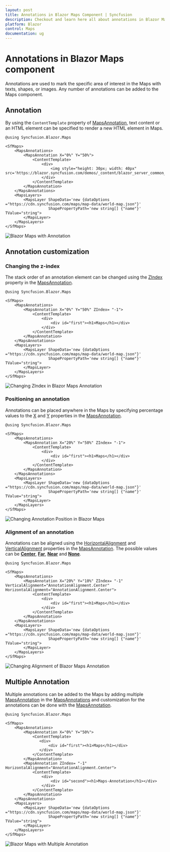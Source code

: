 ```yaml
---
layout: post
title: Annotations in Blazor Maps Component | Syncfusion 
description: Checkout and learn here all about annotations in Blazor Maps component of Syncfusion, and more details.
platform: Blazor
control: Maps
documentation: ug
---
```


# Annotations in Blazor Maps component

Annotations are used to mark the specific area of interest in the Maps with texts, shapes, or images. Any number of annotations can be added to the Maps component.

## Annotation

By using the `ContentTemplate` property of [MapsAnnotation](https://help.syncfusion.com/cr/blazor/Syncfusion.Blazor.Maps.MapsAnnotation.html), text content or an HTML element can be specified to render a new HTML element in Maps.

```cshtml
@using Syncfusion.Blazor.Maps

<SfMaps>
    <MapsAnnotations>
        <MapsAnnotation X="0%" Y="50%">
            <ContentTemplate>
                <div>
                    <img style="height: 30px; width: 40px" src='https://blazor.syncfusion.com/demos/_content/blazor_server_common_net8/images/maps/wheel.png'>
                </div>
            </ContentTemplate>
        </MapsAnnotation>
    </MapsAnnotations>
    <MapsLayers>
        <MapsLayer ShapeData='new {dataOptions ="https://cdn.syncfusion.com/maps/map-data/world-map.json"}'
                   ShapePropertyPath='new string[] {"name"}' TValue="string">
        </MapsLayer>
    </MapsLayers>
</SfMaps>
```

![Blazor Maps with Annotation](./images/Annotation/blazor-maps-annotation.PNG)

## Annotation customization

### Changing the z-index

The stack order of an annotation element can be changed using the [ZIndex](https://help.syncfusion.com/cr/blazor/Syncfusion.Blazor.Maps.MapsAnnotation.html#Syncfusion_Blazor_Maps_MapsAnnotation_ZIndex) property in the [MapsAnnotation](https://help.syncfusion.com/cr/blazor/Syncfusion.Blazor.Maps.MapsAnnotation.html).

```cshtml
@using Syncfusion.Blazor.Maps

<SfMaps>
    <MapsAnnotations>
        <MapsAnnotation X="0%" Y="50%" ZIndex= "-1">
            <ContentTemplate>
                <div>
                    <div id="first"><h1>Maps</h1></div>
                </div>
            </ContentTemplate>
        </MapsAnnotation>
    </MapsAnnotations>
    <MapsLayers>
        <MapsLayer ShapeData='new {dataOptions ="https://cdn.syncfusion.com/maps/map-data/world-map.json"}'
                   ShapePropertyPath='new string[] {"name"}' TValue="string">
        </MapsLayer>
    </MapsLayers>
</SfMaps>
```

![Changing ZIndex in Blazor Maps Annotation](./images/Annotation/blazor-maps-annotation-zindex.PNG)

### Positioning an annotation

Annotations can be placed anywhere in the Maps by specifying percentage values to the [X](https://help.syncfusion.com/cr/blazor/Syncfusion.Blazor.Maps.MapsAnnotation.html#Syncfusion_Blazor_Maps_MapsAnnotation_X) and [Y](https://help.syncfusion.com/cr/blazor/Syncfusion.Blazor.Maps.MapsAnnotation.html#Syncfusion_Blazor_Maps_MapsAnnotation_Y) properties in the [MapsAnnotation](https://help.syncfusion.com/cr/blazor/Syncfusion.Blazor.Maps.MapsAnnotation.html).

```cshtml
@using Syncfusion.Blazor.Maps

<SfMaps>
    <MapsAnnotations>
        <MapsAnnotation X="20%" Y="50%" ZIndex= "-1">
            <ContentTemplate>
                <div>
                    <div id="first"><h1>Maps</h1></div>
                </div>
            </ContentTemplate>
        </MapsAnnotation>
    </MapsAnnotations>
    <MapsLayers>
        <MapsLayer ShapeData='new {dataOptions ="https://cdn.syncfusion.com/maps/map-data/world-map.json"}'
                   ShapePropertyPath='new string[] {"name"}' TValue="string">
        </MapsLayer>
    </MapsLayers>
</SfMaps>
```

![Changing Annotation Position in Blazor Maps](./images/Annotation/blazor-maps-annotation-position.PNG)

### Alignment of an annotation

Annotations can be aligned using the [HorizontalAlignment](https://help.syncfusion.com/cr/blazor/Syncfusion.Blazor.Maps.MapsAnnotation.html#Syncfusion_Blazor_Maps_MapsAnnotation_HorizontalAlignment) and [VerticalAlignment](https://help.syncfusion.com/cr/blazor/Syncfusion.Blazor.Maps.MapsAnnotation.html#Syncfusion_Blazor_Maps_MapsAnnotation_VerticalAlignment)  properties in the [MapsAnnotation](https://help.syncfusion.com/cr/blazor/Syncfusion.Blazor.Maps.MapsAnnotation.html). The possible values can be [**Center**](https://help.syncfusion.com/cr/blazor/Syncfusion.Blazor.Maps.AnnotationAlignment.html#Syncfusion_Blazor_Maps_AnnotationAlignment_Center), [**Far**](https://help.syncfusion.com/cr/blazor/Syncfusion.Blazor.Maps.AnnotationAlignment.html#Syncfusion_Blazor_Maps_AnnotationAlignment_Far), [**Near**](https://help.syncfusion.com/cr/blazor/Syncfusion.Blazor.Maps.AnnotationAlignment.html#Syncfusion_Blazor_Maps_AnnotationAlignment_Near) and [**None**](https://help.syncfusion.com/cr/blazor/Syncfusion.Blazor.Maps.AnnotationAlignment.html#Syncfusion_Blazor_Maps_AnnotationAlignment_None).

```cshtml
@using Syncfusion.Blazor.Maps

<SfMaps>
    <MapsAnnotations>
        <MapsAnnotation X="20%" Y="10%" ZIndex= "-1" VerticalAlignment="AnnotationAlignment.Center" HorizontalAlignment="AnnotationAlignment.Center">
            <ContentTemplate>
                <div>
                    <div id="first"><h1>Maps</h1></div>
                </div>
            </ContentTemplate>
        </MapsAnnotation>
    </MapsAnnotations>
    <MapsLayers>
        <MapsLayer ShapeData='new {dataOptions ="https://cdn.syncfusion.com/maps/map-data/world-map.json"}'
                   ShapePropertyPath='new string[] {"name"}' TValue="string">
        </MapsLayer>
    </MapsLayers>
</SfMaps>
```

![Changing Alignment of Blazor Maps Annotation](./images/Annotation/blazor-maps-annotation-alignment.PNG)

## Multiple Annotation

Multiple annotations can be added to the Maps by adding multiple [MapsAnnotation](https://help.syncfusion.com/cr/blazor/Syncfusion.Blazor.Maps.MapsAnnotation.html) in the [MapsAnnotations](https://help.syncfusion.com/cr/blazor/Syncfusion.Blazor.Maps.MapsAnnotations.html) and customization for the annotations can be done with the [MapsAnnotation](https://help.syncfusion.com/cr/blazor/Syncfusion.Blazor.Maps.MapsAnnotation.html).

```cshtml
@using Syncfusion.Blazor.Maps

<SfMaps>
    <MapsAnnotations>
        <MapsAnnotation X="0%" Y="50%">
            <ContentTemplate>
               <div>
                   <div id="first"><h1>Maps</h1></div>
               </div>
            </ContentTemplate>
        </MapsAnnotation>
        <MapsAnnotation ZIndex= "-1" HorizontalAlignment="AnnotationAlignment.Center">
            <ContentTemplate>
                <div>
                    <div id="second"><h1>Maps-Annotation</h1></div>
                </div>
            </ContentTemplate>
        </MapsAnnotation>
    </MapsAnnotations>
    <MapsLayers>
        <MapsLayer ShapeData='new {dataOptions ="https://cdn.syncfusion.com/maps/map-data/world-map.json"}'
                   ShapePropertyPath='new string[] {"name"}' TValue="string">
        </MapsLayer>
    </MapsLayers>
</SfMaps>
```

![Blazor Maps with Multiple Annotation](./images/Annotation/blazor-maps-multiple-annotation.PNG)
